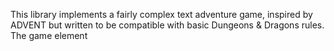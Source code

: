 This library implements a fairly complex text adventure game, inspired by ADVENT but written to be compatible with basic Dungeons & Dragons rules. The game element
